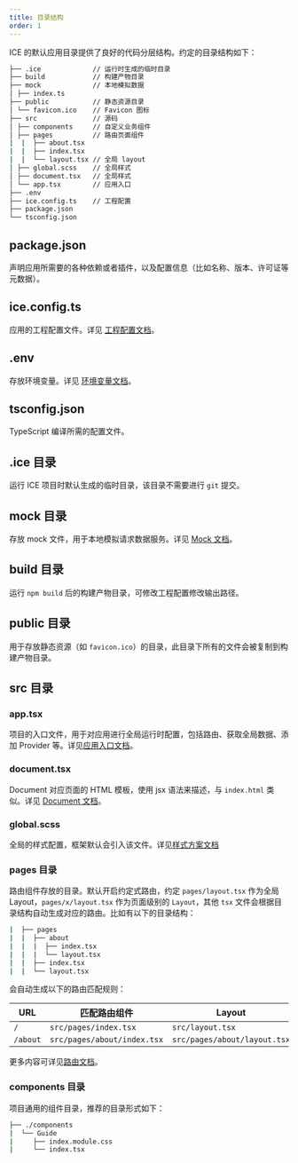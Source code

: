 ```yaml
---
title: 目录结构
order: 1
---
```


ICE 的默认应用目录提供了良好的代码分层结构。约定的目录结构如下：

```bash
├── .ice             // 运行时生成的临时目录
├── build            // 构建产物目录
├── mock             // 本地模拟数据
│ ├── index.ts
├── public           // 静态资源目录
│ └── favicon.ico    // Favicon 图标
├── src              // 源码
│ ├── components     // 自定义业务组件
│ ├── pages          // 路由页面组件
|  |  ├── about.tsx
|  |  ├── index.tsx
|  |  └── layout.tsx // 全局 layout
│ ├── global.scss    // 全局样式
│ ├── document.tsx   // 全局样式
│ └── app.tsx        // 应用入口
├── .env
├── ice.config.ts    // 工程配置
├── package.json
└── tsconfig.json
```

## package.json

声明应用所需要的各种依赖或者插件，以及配置信息（比如名称、版本、许可证等元数据）。

## ice.config.ts

应用的工程配置文件。详见 [工程配置文档](/docs/guide/basic/config)。

## .env

存放环境变量。详见 [环境变量文档](/docs/guide/advanced/env)。

## tsconfig.json

TypeScript 编译所需的配置文件。

## .ice 目录

运行 ICE 项目时默认生成的临时目录，该目录不需要进行 `git` 提交。

## mock 目录

存放 mock 文件，用于本地模拟请求数据服务。详见 [Mock 文档](/docs/guide/advanced/mock)。

## build 目录

运行 `npm build` 后的构建产物目录，可修改工程配置修改输出路径。

## public 目录

用于存放静态资源（如 `favicon.ico`）的目录，此目录下所有的文件会被复制到构建产物目录。

## src 目录

### app.tsx

项目的入口文件，用于对应用进行全局运行时配置，包括路由、获取全局数据、添加 Provider 等。详见[应用入口文档](/docs/guide/basic/app)。

### document.tsx

Document 对应页面的 HTML 模板，使用 jsx 语法来描述，与 `index.html` 类似。详见 [Document 文档](/docs/guide/basic/document)。

### global.scss

全局的样式配置，框架默认会引入该文件。详见[样式方案文档](/docs/guide/basic/style)

### pages 目录

路由组件存放的目录。默认开启约定式路由，约定 `pages/layout.tsx` 作为全局 Layout，`pages/x/layout.tsx` 作为页面级别的 `Layout`，其他 `tsx` 文件会根据目录结构自动生成对应的路由。比如有以下的目录结构：

```bash
|  ├── pages
|  |  ├── about
|  |  |  ├── index.tsx
|  |  |  └── layout.tsx
|  |  ├── index.tsx
|  |  └── layout.tsx
```

会自动生成以下的路由匹配规则：

| URL      | 匹配路由组件                  | Layout                       |
| -------- | --------------------------- | ---------------------------- |
| `/`      | `src/pages/index.tsx`       | `src/layout.tsx`             |
| `/about` | `src/pages/about/index.tsx` | `src/pages/about/layout.tsx` |

更多内容可详见[路由文档](/docs/guide/basic/router)。

### components 目录

项目通用的组件目录，推荐的目录形式如下：

```bash
├── ./components
|  └── Guide
|     ├── index.module.css
|     └── index.tsx
```
